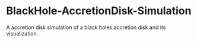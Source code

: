 # BlackHole-AccretionDisk-Simulation
A accretion disk simulation of a black holes accretion disk and its visualization.
